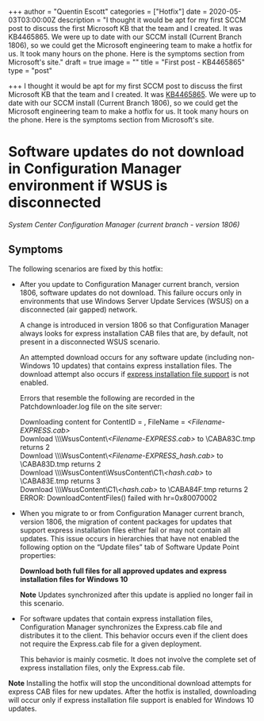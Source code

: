 +++
author = "Quentin Escott"
categories = ["Hotfix"]
date = 2020-05-03T03:00:00Z
description = "I thought it would be apt for my first SCCM post to discuss the first Microsoft KB that the team and I created. It was KB4465865. We were up to date with our SCCM install (Current Branch 1806), so we could get the Microsoft engineering team to make a hotfix for us. It took many hours on the phone. Here is the symptoms section from Microsoft's site."
draft = true
image = ""
title = "First post - KB4465865"
type = "post"

+++
I thought it would be apt for my first SCCM post to discuss the first Microsoft KB that the team and I created. It was [KB4465865](https://support.microsoft.com/en-au/help/4465865/software-updates-do-not-download-in-configmgr-if-wsus-is-disconnected). We were up to date with our SCCM install (Current Branch 1806), so we could get the Microsoft engineering team to make a hotfix for us. It took many hours on the phone. Here is the symptoms section from Microsoft's site.

# Software updates do not download in Configuration Manager environment if WSUS is disconnected

_System Center Configuration Manager (current branch - version 1806)_

## Symptoms

The following scenarios are fixed by this hotfix:

* After you update to Configuration Manager current branch, version 1806, software updates do not download. This failure occurs only in environments that use Windows Server Update Services (WSUS) on a disconnected (air gapped) network.  
    
  A change is introduced in version 1806 so that Configuration Manager always looks for express installation CAB files that are, by default, not present in a disconnected WSUS scenario.

  An attempted download occurs for any software update (including non-Windows 10 updates) that contains express installation files. The download attempt also occurs if [express installation file support](https://docs.microsoft.com/sccm/sum/deploy-use/manage-express-installation-files-for-windows-10-updates) is not enabled.

  Errors that resemble the following are recorded in the Patchdownloader.log file on the site server:

  Downloading content for ContentID = _<ContentID>_, FileName = _<Filename-EXPRESS.cab>_  
  Download \\\\_<server>_\\WsusContent\\_<Filename-EXPRESS.cab>_ to _<Temporary Files>_\\CABA83C.tmp returns 2  
  Download \\\\_<server>_\\WsusContent\\_<Filename-EXPRESS_hash.cab>_ to _<Temporary Files>_\\CABA83D.tmp returns 2  
  Download \\\\_<server>_\\WsusContent\\WsusContent\\C1\\_<hash.cab>_ to _<Temporary Files>_\\CABA83E.tmp returns 3  
  Download \\\\_<server>_\\WsusContent\\C1\\_<hash.cab>_ to _<Temporary Files>_\\CABA84F.tmp returns 2  
  ERROR: DownloadContentFiles() failed with hr=0x80070002
* When you migrate to or from Configuration Manager current branch, version 1806, the migration of content packages for updates that support express installation files either fail or may not contain all updates. This issue occurs in hierarchies that have not enabled the following option on the “Update files” tab of Software Update Point properties:

  **Download both full files for all approved updates and express installation files for Windows 10**

  **Note** Updates synchronized after this update is applied no longer fail in this scenario.


* For software updates that contain express installation files, Configuration Manager synchronizes the Express.cab file and distributes it to the client. This behavior occurs even if the client does not require the Express.cab file for a given deployment.  
    
  This behavior is mainly cosmetic. It does not involve the complete set of express installation files, only the Express.cab file.

**Note** Installing the hotfix will stop the unconditional download attempts for express CAB files for new updates. After the hotfix is installed, downloading will occur only if express installation file support is enabled for Windows 10 updates.